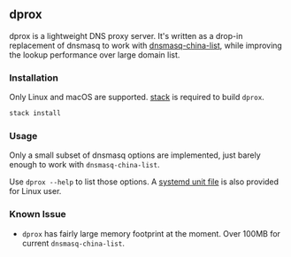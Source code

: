 ## dprox

dprox is a lightweight DNS proxy server. It's written as a drop-in replacement
of dnsmasq to work with [dnsmasq-china-list](https://github.com/felixonmars/dnsmasq-china-list),
while improving the lookup performance over large domain list.

### Installation

Only Linux and macOS are supported. [stack](https://docs.haskellstack.org/en/stable/README/#how-to-install) is required to build `dprox`.

```sh
stack install
```

### Usage

Only a small subset of dnsmasq options are implemented, just barely enough to work with `dnsmasq-china-list`.

Use `dprox --help` to list those options. A [systemd unit file](https://github.com/bjin/dprox/blob/master/systemd/dprox.service) is also provided for Linux user.

### Known Issue

* `dprox` has fairly large memory footprint at the moment. Over 100MB for current `dnsmasq-china-list`.
